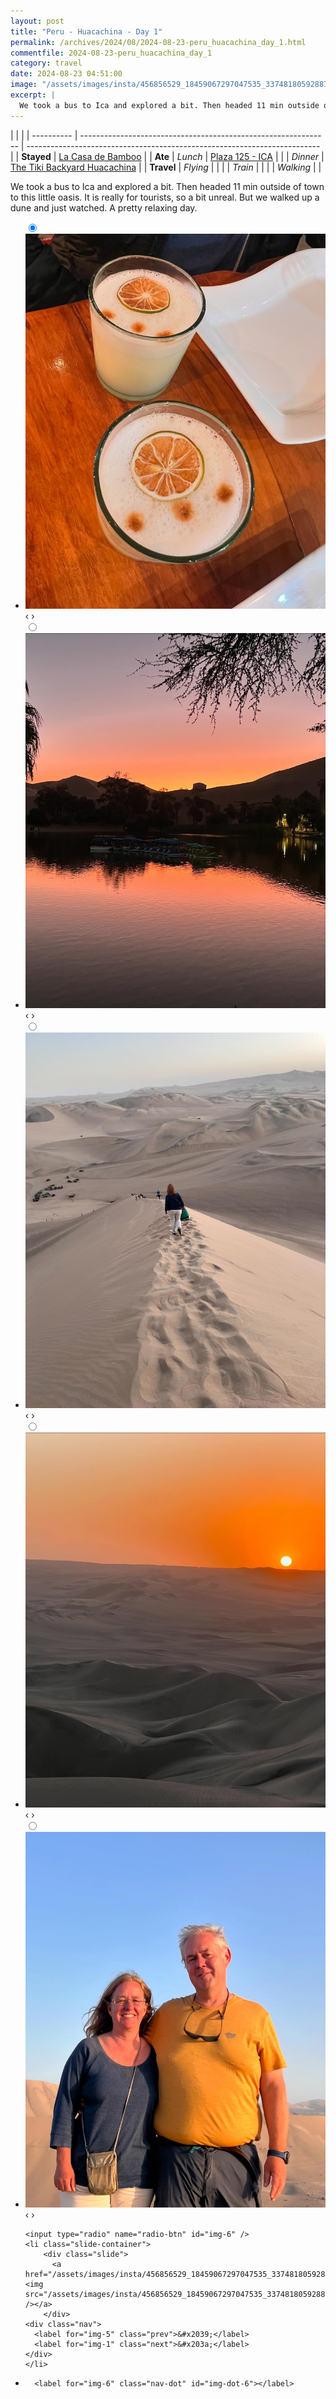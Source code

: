```yaml
---
layout: post
title: "Peru - Huacachina - Day 1"
permalink: /archives/2024/08/2024-08-23-peru_huacachina_day_1.html
commentfile: 2024-08-23-peru_huacachina_day_1
category: travel
date: 2024-08-23 04:51:00
image: "/assets/images/insta/456856529_18459067297047535_3374818059288797537_n_17858094876235288.jpg"
excerpt: |
  We took a bus to Ica and explored a bit. Then headed 11 min outside of town to this little oasis. It is really for tourists, so a bit unreal. But we walked up a dune and just watched. A pretty relaxing day.
---
```


|            |                                                                |
| ---------- | -------------------------------------------------------------- | ------------------------------------------------------------------------- |
| **Stayed** | [La Casa de Bamboo](https://maps.app.goo.gl/NBJymGQkFbZqunjz6) |
| **Ate**    | _Lunch_                                                        | [Plaza 125 - ICA](https://maps.app.goo.gl/QqbM5mPKZx5bCzUaA)              |
|            | _Dinner_                                                       | [The Tiki Backyard Huacachina](https://maps.app.goo.gl/3ALNn1BnaLRyrFYY7) |
| **Travel** | _Flying_                                                       |                                                                           |
|            | _Train_                                                        |                                                                           |
|            | _Walking_                                                      |                                                                           |

We took a bus to Ica and explored a bit. Then headed 11 min outside of town to this little oasis. It is really for tourists, so a bit unreal. But we walked up a dune and just watched. A pretty relaxing day.

<ul class="slides">
    <input type="radio" name="radio-btn" id="img-1" checked="checked" />
    <li class="slide-container">
        <div class="slide">
          <a href="/assets/images/insta/456460583_18459067309047535_3933095465171345123_n_18249241591271141.jpg"><img src="/assets/images/insta/456460583_18459067309047535_3933095465171345123_n_18249241591271141.jpg" /></a>
        </div>
    <div class="nav">
      <label for="img-6" class="prev">&#x2039;</label>
      <label for="img-2" class="next">&#x203a;</label>
    </div>
    </li>
        <input type="radio" name="radio-btn" id="img-2"  />
    <li class="slide-container">
        <div class="slide">
          <a href="/assets/images/insta/456719100_18459067318047535_1883312543812884835_n_17982528581588289.jpg"><img src="/assets/images/insta/456719100_18459067318047535_1883312543812884835_n_17982528581588289.jpg" /></a>
        </div>
    <div class="nav">
      <label for="img-1" class="prev">&#x2039;</label>
      <label for="img-3" class="next">&#x203a;</label>
    </div>
    </li>
        <input type="radio" name="radio-btn" id="img-3"  />
    <li class="slide-container">
        <div class="slide">
          <a href="/assets/images/insta/456718070_18459067330047535_547419524530663328_n_17937903914863335.jpg"><img src="/assets/images/insta/456718070_18459067330047535_547419524530663328_n_17937903914863335.jpg" /></a>
        </div>
    <div class="nav">
      <label for="img-2" class="prev">&#x2039;</label>
      <label for="img-4" class="next">&#x203a;</label>
    </div>
    </li>
        <input type="radio" name="radio-btn" id="img-4"  />
    <li class="slide-container">
        <div class="slide">
          <a href="/assets/images/insta/456662209_18459067339047535_2140817421213539784_n_18045334342757792.jpg"><img src="/assets/images/insta/456662209_18459067339047535_2140817421213539784_n_18045334342757792.jpg" /></a>
        </div>
    <div class="nav">
      <label for="img-3" class="prev">&#x2039;</label>
      <label for="img-5" class="next">&#x203a;</label>
    </div>
    </li>
        <input type="radio" name="radio-btn" id="img-5"  />
    <li class="slide-container">
        <div class="slide">
          <a href="/assets/images/insta/456872899_18459067351047535_8361285682875961525_n_17910538940912004.jpg"><img src="/assets/images/insta/456872899_18459067351047535_8361285682875961525_n_17910538940912004.jpg" /></a>
        </div>
    <div class="nav">
      <label for="img-4" class="prev">&#x2039;</label>
      <label for="img-6" class="next">&#x203a;</label>
    </div>
    </li>
    
    <input type="radio" name="radio-btn" id="img-6" />
    <li class="slide-container">
        <div class="slide">
          <a href="/assets/images/insta/456856529_18459067297047535_3374818059288797537_n_17858094876235288.jpg"><img src="/assets/images/insta/456856529_18459067297047535_3374818059288797537_n_17858094876235288.jpg" /></a>
        </div>
    <div class="nav">
      <label for="img-5" class="prev">&#x2039;</label>
      <label for="img-1" class="next">&#x203a;</label>
    </div>
    </li>
			
<li class="nav-dots">
      <label for="img-1" class="nav-dot" id="img-dot-1"></label>
      <label for="img-2" class="nav-dot" id="img-dot-2"></label>
      <label for="img-3" class="nav-dot" id="img-dot-3"></label>
      <label for="img-4" class="nav-dot" id="img-dot-4"></label>
      <label for="img-5" class="nav-dot" id="img-dot-5"></label>

      <label for="img-6" class="nav-dot" id="img-dot-6"></label>

</li>
</ul>
